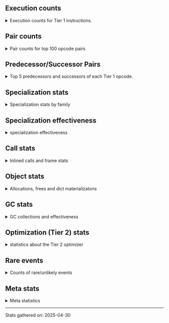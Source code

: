 ## Execution counts

<details>
<summary> Execution counts for Tier 1 instructions. </summary>


The "miss ratio" column shows the percentage of times the instruction
executed that it deoptimized. When this happens, the base unspecialized
instruction is not counted.

<table>
<thead>
<tr>
<th align="left">Name</th>
<th align="right">Base Count</th>
<th align="right">Head Count</th>
<th align="right">Change</th>
</tr>
</thead>
<tbody>
<tr>
<td align="left">CALL_KW</td>
<td align="right">150</td>
<td align="right">450</td>
<td align="right">200.0%</td>
</tr>
<tr>
<td align="left">LOAD_GLOBAL</td>
<td align="right">1,552</td>
<td align="right">3,472</td>
<td align="right">123.7%</td>
</tr>
<tr>
<td align="left">CALL</td>
<td align="right">1,942</td>
<td align="right">4,282</td>
<td align="right">120.5%</td>
</tr>
<tr>
<td align="left">GET_ITER</td>
<td align="right">11,346,118</td>
<td align="right">4,869,888</td>
<td align="right">-57.1%</td>
</tr>
<tr>
<td align="left">STORE_SUBSCR</td>
<td align="right">38</td>
<td align="right">58</td>
<td align="right">52.6%</td>
</tr>
<tr>
<td align="left">BINARY_OP_SUBTRACT_FLOAT</td>
<td align="right">126</td>
<td align="right">63</td>
<td align="right">-50.0%</td>
</tr>
<tr>
<td align="left">BINARY_OP_SUBSCR_GETITEM</td>
<td align="right">253</td>
<td align="right">127</td>
<td align="right">-49.8%</td>
</tr>
<tr>
<td align="left">TO_BOOL_NONE</td>
<td align="right">2,494,203</td>
<td align="right">1,254,438</td>
<td align="right">-49.7%</td>
</tr>
<tr>
<td align="left">TO_BOOL_STR</td>
<td align="right">1,175,430</td>
<td align="right">591,479</td>
<td align="right">-49.7%</td>
</tr>
<tr>
<td align="left">CALL_STR_1</td>
<td align="right">2,410</td>
<td align="right">1,213</td>
<td align="right">-49.7%</td>
</tr>
<tr>
<td align="left">CONTAINS_OP_DICT</td>
<td align="right">250,163</td>
<td align="right">125,993</td>
<td align="right">-49.6%</td>
</tr>
<tr>
<td align="left">INTERPRETER_EXIT</td>
<td align="right">4,538,789</td>
<td align="right">2,286,545</td>
<td align="right">-49.6%</td>
</tr>
<tr>
<td align="left">CALL_KW_NON_PY</td>
<td align="right">74,909</td>
<td align="right">37,739</td>
<td align="right">-49.6%</td>
</tr>
<tr>
<td align="left">LOAD_ATTR_CLASS</td>
<td align="right">4,698</td>
<td align="right">2,367</td>
<td align="right">-49.6%</td>
</tr>
<tr>
<td align="left">STORE_ATTR_INSTANCE_VALUE</td>
<td align="right">132,179</td>
<td align="right">66,596</td>
<td align="right">-49.6%</td>
</tr>
<tr>
<td align="left">CALL_KW_PY</td>
<td align="right">343,227</td>
<td align="right">172,938</td>
<td align="right">-49.6%</td>
</tr>
<tr>
<td align="left">CALL_LEN</td>
<td align="right">136,760</td>
<td align="right">68,909</td>
<td align="right">-49.6%</td>
</tr>
<tr>
<td align="left">CALL_BUILTIN_FAST_WITH_KEYWORDS</td>
<td align="right">24,762</td>
<td align="right">12,477</td>
<td align="right">-49.6%</td>
</tr>
<tr>
<td align="left">EXIT_INIT_CHECK</td>
<td align="right">19,937</td>
<td align="right">10,046</td>
<td align="right">-49.6%</td>
</tr>
<tr>
<td align="left">CALL_ALLOC_AND_ENTER_INIT</td>
<td align="right">19,937</td>
<td align="right">10,046</td>
<td align="right">-49.6%</td>
</tr>
<tr>
<td align="left">BINARY_OP_INPLACE_ADD_UNICODE</td>
<td align="right">20,191</td>
<td align="right">10,174</td>
<td align="right">-49.6%</td>
</tr>
<tr>
<td align="left">LOAD_ATTR_METHOD_WITH_VALUES</td>
<td align="right">2,637,346</td>
<td align="right">1,328,939</td>
<td align="right">-49.6%</td>
</tr>
<tr>
<td align="left">LOAD_ATTR_CLASS_WITH_METACLASS_CHECK</td>
<td align="right">59,812</td>
<td align="right">30,139</td>
<td align="right">-49.6%</td>
</tr>
<tr>
<td align="left">FOR_ITER_TUPLE</td>
<td align="right">100,958</td>
<td align="right">50,873</td>
<td align="right">-49.6%</td>
</tr>
<tr>
<td align="left">LOAD_ATTR_PROPERTY</td>
<td align="right">2,738,440</td>
<td align="right">1,379,910</td>
<td align="right">-49.6%</td>
</tr>
<tr>
<td align="left">LOAD_ATTR_NONDESCRIPTOR_NO_DICT</td>
<td align="right">801,838</td>
<td align="right">404,056</td>
<td align="right">-49.6%</td>
</tr>
<tr>
<td align="left">COMPARE_OP_STR</td>
<td align="right">347,709</td>
<td align="right">175,215</td>
<td align="right">-49.6%</td>
</tr>
<tr>
<td align="left">COMPARE_OP_INT</td>
<td align="right">505,945</td>
<td align="right">254,953</td>
<td align="right">-49.6%</td>
</tr>
<tr>
<td align="left">CALL_TUPLE_1</td>
<td align="right">111,755</td>
<td align="right">56,315</td>
<td align="right">-49.6%</td>
</tr>
<tr>
<td align="left">BINARY_OP_SUBSCR_DICT</td>
<td align="right">474,707</td>
<td align="right">239,213</td>
<td align="right">-49.6%</td>
</tr>
<tr>
<td align="left">BINARY_OP_SUBTRACT_INT</td>
<td align="right">230,624</td>
<td align="right">116,216</td>
<td align="right">-49.6%</td>
</tr>
<tr>
<td align="left">BINARY_OP_ADD_INT</td>
<td align="right">438,265</td>
<td align="right">220,852</td>
<td align="right">-49.6%</td>
</tr>
<tr>
<td align="left">CALL_PY_GENERAL</td>
<td align="right">2,158,774</td>
<td align="right">1,087,857</td>
<td align="right">-49.6%</td>
</tr>
<tr>
<td align="left">CALL_METHOD_DESCRIPTOR_FAST</td>
<td align="right">4,125,067</td>
<td align="right">2,078,723</td>
<td align="right">-49.6%</td>
</tr>
<tr>
<td align="left">TO_BOOL_INT</td>
<td align="right">143,380</td>
<td align="right">72,253</td>
<td align="right">-49.6%</td>
</tr>
<tr>
<td align="left">STORE_ATTR_SLOT</td>
<td align="right">3,330,327</td>
<td align="right">1,678,242</td>
<td align="right">-49.6%</td>
</tr>
<tr>
<td align="left">CALL_PY_EXACT_ARGS</td>
<td align="right">18,558,462</td>
<td align="right">9,352,120</td>
<td align="right">-49.6%</td>
</tr>
<tr>
<td align="left">CALL_METHOD_DESCRIPTOR_FAST_WITH_KEYWORDS</td>
<td align="right">58,419</td>
<td align="right">29,439</td>
<td align="right">-49.6%</td>
</tr>
<tr>
<td align="left">LOAD_ATTR_METHOD_NO_DICT</td>
<td align="right">15,655,547</td>
<td align="right">7,889,283</td>
<td align="right">-49.6%</td>
</tr>
<tr>
<td align="left">LOAD_ATTR_SLOT</td>
<td align="right">15,942,903</td>
<td align="right">8,034,093</td>
<td align="right">-49.6%</td>
</tr>
<tr>
<td align="left">STORE_SUBSCR_DICT</td>
<td align="right">1,237,596</td>
<td align="right">623,661</td>
<td align="right">-49.6%</td>
</tr>
<tr>
<td align="left">CALL_LIST_APPEND</td>
<td align="right">1,279,633</td>
<td align="right">644,845</td>
<td align="right">-49.6%</td>
</tr>
<tr>
<td align="left">LOAD_GLOBAL_MODULE</td>
<td align="right">27,620,535</td>
<td align="right">13,918,851</td>
<td align="right">-49.6%</td>
</tr>
<tr>
<td align="left">CALL_BUILTIN_FAST</td>
<td align="right">965,277</td>
<td align="right">486,434</td>
<td align="right">-49.6%</td>
</tr>
<tr>
<td align="left">BINARY_OP_SUBSCR_LIST_INT</td>
<td align="right">1,044,525</td>
<td align="right">526,370</td>
<td align="right">-49.6%</td>
</tr>
<tr>
<td align="left">BINARY_OP_SUBSCR_STR_INT</td>
<td align="right">358,899</td>
<td align="right">180,861</td>
<td align="right">-49.6%</td>
</tr>
<tr>
<td align="left">FOR_ITER_LIST</td>
<td align="right">9,131,366</td>
<td align="right">4,601,603</td>
<td align="right">-49.6%</td>
</tr>
<tr>
<td align="left">LOAD_ATTR_MODULE</td>
<td align="right">7,714,192</td>
<td align="right">3,887,444</td>
<td align="right">-49.6%</td>
</tr>
<tr>
<td align="left">LOAD_ATTR_NONDESCRIPTOR_WITH_VALUES</td>
<td align="right">2,903,415</td>
<td align="right">1,463,130</td>
<td align="right">-49.6%</td>
</tr>
<tr>
<td align="left">CALL_BUILTIN_O</td>
<td align="right">3,120,377</td>
<td align="right">1,572,467</td>
<td align="right">-49.6%</td>
</tr>
<tr>
<td align="left">CALL_ISINSTANCE</td>
<td align="right">29,382,979</td>
<td align="right">14,807,110</td>
<td align="right">-49.6%</td>
</tr>
<tr>
<td align="left">FOR_ITER_GEN</td>
<td align="right">5,718,284</td>
<td align="right">2,881,646</td>
<td align="right">-49.6%</td>
</tr>
<tr>
<td align="left">CALL_TYPE_1</td>
<td align="right">1,377,184</td>
<td align="right">694,012</td>
<td align="right">-49.6%</td>
</tr>
<tr>
<td align="left">LOAD_GLOBAL_BUILTIN</td>
<td align="right">57,011,668</td>
<td align="right">28,730,211</td>
<td align="right">-49.6%</td>
</tr>
<tr>
<td align="left">SEND_GEN</td>
<td align="right">3,819,264</td>
<td align="right">1,924,665</td>
<td align="right">-49.6%</td>
</tr>
<tr>
<td align="left">UNPACK_SEQUENCE_TUPLE</td>
<td align="right">2,309,745</td>
<td align="right">1,163,964</td>
<td align="right">-49.6%</td>
</tr>
<tr>
<td align="left">END_FOR</td>
<td align="right">1,444,243</td>
<td align="right">727,807</td>
<td align="right">-49.6%</td>
</tr>
<tr>
<td align="left">YIELD_VALUE</td>
<td align="right">7,960,741</td>
<td align="right">4,011,712</td>
<td align="right">-49.6%</td>
</tr>
<tr>
<td align="left">SWAP</td>
<td align="right">5,402,961</td>
<td align="right">2,722,752</td>
<td align="right">-49.6%</td>
</tr>
<tr>
<td align="left">COPY</td>
<td align="right">5,255,895</td>
<td align="right">2,648,640</td>
<td align="right">-49.6%</td>
</tr>
<tr>
<td align="left">LOAD_FAST_AND_CLEAR</td>
<td align="right">4,773,549</td>
<td align="right">2,405,568</td>
<td align="right">-49.6%</td>
</tr>
<tr>
<td align="left">MAP_ADD</td>
<td align="right">3,195,447</td>
<td align="right">1,610,304</td>
<td align="right">-49.6%</td>
</tr>
<tr>
<td align="left">JUMP_BACKWARD_NO_INTERRUPT</td>
<td align="right">3,001,645</td>
<td align="right">1,512,640</td>
<td align="right">-49.6%</td>
</tr>
<tr>
<td align="left">LIST_APPEND</td>
<td align="right">2,679,827</td>
<td align="right">1,350,464</td>
<td align="right">-49.6%</td>
</tr>
<tr>
<td align="left">EXTENDED_ARG</td>
<td align="right">2,665,476</td>
<td align="right">1,343,232</td>
<td align="right">-49.6%</td>
</tr>
<tr>
<td align="left">RETURN_GENERATOR</td>
<td align="right">2,552,319</td>
<td align="right">1,286,208</td>
<td align="right">-49.6%</td>
</tr>
<tr>
<td align="left">BUILD_MAP</td>
<td align="right">1,850,263</td>
<td align="right">932,416</td>
<td align="right">-49.6%</td>
</tr>
<tr>
<td align="left">FORMAT_SIMPLE</td>
<td align="right">1,516,253</td>
<td align="right">764,096</td>
<td align="right">-49.6%</td>
</tr>
<tr>
<td align="left">LOAD_COMMON_CONSTANT</td>
<td align="right">1,221,994</td>
<td align="right">615,808</td>
<td align="right">-49.6%</td>
</tr>
<tr>
<td align="left">END_SEND</td>
<td align="right">817,626</td>
<td align="right">412,032</td>
<td align="right">-49.6%</td>
</tr>
<tr>
<td align="left">GET_YIELD_FROM_ITER</td>
<td align="right">817,626</td>
<td align="right">412,032</td>
<td align="right">-49.6%</td>
</tr>
<tr>
<td align="left">BUILD_STRING</td>
<td align="right">816,991</td>
<td align="right">411,712</td>
<td align="right">-49.6%</td>
</tr>
<tr>
<td align="left">UNARY_NOT</td>
<td align="right">763,905</td>
<td align="right">384,960</td>
<td align="right">-49.6%</td>
</tr>
<tr>
<td align="left">STORE_FAST_LOAD_FAST</td>
<td align="right">252,349</td>
<td align="right">127,168</td>
<td align="right">-49.6%</td>
</tr>
<tr>
<td align="left">UNPACK_EX</td>
<td align="right">231,267</td>
<td align="right">116,544</td>
<td align="right">-49.6%</td>
</tr>
<tr>
<td align="left">DICT_MERGE</td>
<td align="right">146,558</td>
<td align="right">73,856</td>
<td align="right">-49.6%</td>
</tr>
<tr>
<td align="left">POP_JUMP_IF_NONE</td>
<td align="right">105,283</td>
<td align="right">53,056</td>
<td align="right">-49.6%</td>
</tr>
<tr>
<td align="left">CHECK_EXC_MATCH</td>
<td align="right">60,706</td>
<td align="right">30,592</td>
<td align="right">-49.6%</td>
</tr>
<tr>
<td align="left">POP_EXCEPT</td>
<td align="right">60,706</td>
<td align="right">30,592</td>
<td align="right">-49.6%</td>
</tr>
<tr>
<td align="left">PUSH_EXC_INFO</td>
<td align="right">60,706</td>
<td align="right">30,592</td>
<td align="right">-49.6%</td>
</tr>
<tr>
<td align="left">BINARY_SLICE</td>
<td align="right">48,133</td>
<td align="right">24,256</td>
<td align="right">-49.6%</td>
</tr>
<tr>
<td align="left">BUILD_SET</td>
<td align="right">44,831</td>
<td align="right">22,592</td>
<td align="right">-49.6%</td>
</tr>
<tr>
<td align="left">SET_ADD</td>
<td align="right">14,224</td>
<td align="right">7,168</td>
<td align="right">-49.6%</td>
</tr>
<tr>
<td align="left">DICT_UPDATE</td>
<td align="right">1,651</td>
<td align="right">832</td>
<td align="right">-49.6%</td>
</tr>
<tr>
<td align="left">IMPORT_NAME</td>
<td align="right">1,524</td>
<td align="right">768</td>
<td align="right">-49.6%</td>
</tr>
<tr>
<td align="left">LOAD_FAST_CHECK</td>
<td align="right">762</td>
<td align="right">384</td>
<td align="right">-49.6%</td>
</tr>
<tr>
<td align="left">SET_UPDATE</td>
<td align="right">127</td>
<td align="right">64</td>
<td align="right">-49.6%</td>
</tr>
<tr>
<td align="left">POP_JUMP_IF_FALSE</td>
<td align="right">37,384,801</td>
<td align="right">18,839,616</td>
<td align="right">-49.6%</td>
</tr>
<tr>
<td align="left">UNPACK_SEQUENCE_TWO_TUPLE</td>
<td align="right">10,109,864</td>
<td align="right">5,094,748</td>
<td align="right">-49.6%</td>
</tr>
<tr>
<td align="left">CALL_METHOD_DESCRIPTOR_NOARGS</td>
<td align="right">7,337,576</td>
<td align="right">3,697,687</td>
<td align="right">-49.6%</td>
</tr>
<tr>
<td align="left">JUMP_BACKWARD_NO_JIT</td>
<td align="right">20,480,212</td>
<td align="right">10,320,768</td>
<td align="right">-49.6%</td>
</tr>
<tr>
<td align="left">RESUME_CHECK</td>
<td align="right">35,670,881</td>
<td align="right">17,975,938</td>
<td align="right">-49.6%</td>
</tr>
<tr>
<td align="left">LOAD_CONST_MORTAL</td>
<td align="right">2,487,567</td>
<td align="right">1,253,584</td>
<td align="right">-49.6%</td>
</tr>
<tr>
<td align="left">STORE_FAST_STORE_FAST</td>
<td align="right">11,119,169</td>
<td align="right">5,603,392</td>
<td align="right">-49.6%</td>
</tr>
<tr>
<td align="left">POP_JUMP_IF_TRUE</td>
<td align="right">9,544,623</td>
<td align="right">4,809,920</td>
<td align="right">-49.6%</td>
</tr>
<tr>
<td align="left">LOAD_FAST</td>
<td align="right">14,329,921</td>
<td align="right">7,221,440</td>
<td align="right">-49.6%</td>
</tr>
<tr>
<td align="left">BUILD_LIST</td>
<td align="right">6,794,184</td>
<td align="right">3,423,872</td>
<td align="right">-49.6%</td>
</tr>
<tr>
<td align="left">LOAD_FAST_BORROW</td>
<td align="right">112,746,625</td>
<td align="right">56,817,728</td>
<td align="right">-49.6%</td>
</tr>
<tr>
<td align="left">BUILD_TUPLE</td>
<td align="right">11,821,036</td>
<td align="right">5,957,120</td>
<td align="right">-49.6%</td>
</tr>
<tr>
<td align="left">POP_ITER</td>
<td align="right">10,863,583</td>
<td align="right">5,474,624</td>
<td align="right">-49.6%</td>
</tr>
<tr>
<td align="left">RETURN_VALUE</td>
<td align="right">27,730,397</td>
<td align="right">13,974,592</td>
<td align="right">-49.6%</td>
</tr>
<tr>
<td align="left">POP_JUMP_IF_NOT_NONE</td>
<td align="right">3,351,595</td>
<td align="right">1,689,024</td>
<td align="right">-49.6%</td>
</tr>
<tr>
<td align="left">STORE_FAST</td>
<td align="right">28,798,029</td>
<td align="right">14,512,706</td>
<td align="right">-49.6%</td>
</tr>
<tr>
<td align="left">LOAD_FAST_BORROW_LOAD_FAST_BORROW</td>
<td align="right">10,391,148</td>
<td align="right">5,236,610</td>
<td align="right">-49.6%</td>
</tr>
<tr>
<td align="left">LOAD_CONST_IMMORTAL</td>
<td align="right">10,812,944</td>
<td align="right">5,449,177</td>
<td align="right">-49.6%</td>
</tr>
<tr>
<td align="left">IS_OP</td>
<td align="right">2,201,737</td>
<td align="right">1,109,568</td>
<td align="right">-49.6%</td>
</tr>
<tr>
<td align="left">MAKE_FUNCTION</td>
<td align="right">2,008,697</td>
<td align="right">1,012,288</td>
<td align="right">-49.6%</td>
</tr>
<tr>
<td align="left">COPY_FREE_VARS</td>
<td align="right">1,845,756</td>
<td align="right">930,176</td>
<td align="right">-49.6%</td>
</tr>
<tr>
<td align="left">LOAD_DEREF</td>
<td align="right">3,660,016</td>
<td align="right">1,844,480</td>
<td align="right">-49.6%</td>
</tr>
<tr>
<td align="left">CALL_INTRINSIC_1</td>
<td align="right">1,300,164</td>
<td align="right">655,232</td>
<td align="right">-49.6%</td>
</tr>
<tr>
<td align="left">MAKE_CELL</td>
<td align="right">1,287,972</td>
<td align="right">649,088</td>
<td align="right">-49.6%</td>
</tr>
<tr>
<td align="left">JUMP_FORWARD</td>
<td align="right">1,015,176</td>
<td align="right">511,616</td>
<td align="right">-49.6%</td>
</tr>
<tr>
<td align="left">CALL_METHOD_DESCRIPTOR_O</td>
<td align="right">878,135</td>
<td align="right">442,552</td>
<td align="right">-49.6%</td>
</tr>
<tr>
<td align="left">LOAD_SMALL_INT</td>
<td align="right">1,525,146</td>
<td align="right">768,640</td>
<td align="right">-49.6%</td>
</tr>
<tr>
<td align="left">SET_FUNCTION_ATTRIBUTE</td>
<td align="right">692,215</td>
<td align="right">348,864</td>
<td align="right">-49.6%</td>
</tr>
<tr>
<td align="left">TO_BOOL_BOOL</td>
<td align="right">35,521,477</td>
<td align="right">17,902,202</td>
<td align="right">-49.6%</td>
</tr>
<tr>
<td align="left">FOR_ITER</td>
<td align="right">15,215,826</td>
<td align="right">7,668,573</td>
<td align="right">-49.6%</td>
</tr>
<tr>
<td align="left">NOP</td>
<td align="right">252,033</td>
<td align="right">127,040</td>
<td align="right">-49.6%</td>
</tr>
<tr>
<td align="left">CALL_BUILTIN_CLASS</td>
<td align="right">142,661</td>
<td align="right">71,911</td>
<td align="right">-49.6%</td>
</tr>
<tr>
<td align="left">LOAD_ATTR_INSTANCE_VALUE</td>
<td align="right">645,614</td>
<td align="right">325,444</td>
<td align="right">-49.6%</td>
</tr>
<tr>
<td align="left">TO_BOOL_ALWAYS_TRUE</td>
<td align="right">3,171,762</td>
<td align="right">1,598,840</td>
<td align="right">-49.6%</td>
</tr>
<tr>
<td align="left">CALL_BOUND_METHOD_EXACT_ARGS</td>
<td align="right">309,735</td>
<td align="right">156,145</td>
<td align="right">-49.6%</td>
</tr>
<tr>
<td align="left">CONTAINS_OP_SET</td>
<td align="right">205,225</td>
<td align="right">103,477</td>
<td align="right">-49.6%</td>
</tr>
<tr>
<td align="left">LIST_EXTEND</td>
<td align="right">79,313</td>
<td align="right">40,000</td>
<td align="right">-49.6%</td>
</tr>
<tr>
<td align="left">CALL_FUNCTION_EX</td>
<td align="right">153,800</td>
<td align="right">77,568</td>
<td align="right">-49.6%</td>
</tr>
<tr>
<td align="left">BINARY_OP_SUBSCR_TUPLE_INT</td>
<td align="right">73,214</td>
<td align="right">36,925</td>
<td align="right">-49.6%</td>
</tr>
<tr>
<td align="left">CALL_NON_PY_GENERAL</td>
<td align="right">137,588</td>
<td align="right">69,419</td>
<td align="right">-49.5%</td>
</tr>
<tr>
<td align="left">LOAD_FAST_LOAD_FAST</td>
<td align="right">45,023</td>
<td align="right">22,720</td>
<td align="right">-49.5%</td>
</tr>
<tr>
<td align="left">POP_TOP</td>
<td align="right">14,500,061</td>
<td align="right">7,318,419</td>
<td align="right">-49.5%</td>
</tr>
<tr>
<td align="left">TO_BOOL</td>
<td align="right">1,913,071</td>
<td align="right">965,803</td>
<td align="right">-49.5%</td>
</tr>
<tr>
<td align="left">COMPARE_OP</td>
<td align="right">800,840</td>
<td align="right">404,374</td>
<td align="right">-49.5%</td>
</tr>
<tr>
<td align="left">CONTAINS_OP</td>
<td align="right">209,553</td>
<td align="right">105,827</td>
<td align="right">-49.5%</td>
</tr>
<tr>
<td align="left">STORE_DEREF</td>
<td align="right">25,338</td>
<td align="right">12,800</td>
<td align="right">-49.5%</td>
</tr>
<tr>
<td align="left">TO_BOOL_LIST</td>
<td align="right">30,136</td>
<td align="right">15,413</td>
<td align="right">-48.9%</td>
</tr>
<tr>
<td align="left">BINARY_OP</td>
<td align="right">72,030</td>
<td align="right">36,876</td>
<td align="right">-48.8%</td>
</tr>
<tr>
<td align="left">UNPACK_SEQUENCE</td>
<td align="right">11,959</td>
<td align="right">6,139</td>
<td align="right">-48.7%</td>
</tr>
<tr>
<td align="left">LOAD_ATTR</td>
<td align="right">499,739</td>
<td align="right">257,080</td>
<td align="right">-48.6%</td>
</tr>
<tr>
<td align="left">STORE_ATTR</td>
<td align="right">156</td>
<td align="right">216</td>
<td align="right">38.5%</td>
</tr>
<tr>
<td align="left">FOR_ITER_RANGE</td>
<td align="right">191</td>
<td align="right">127</td>
<td align="right">-33.5%</td>
</tr>
<tr>
<td align="left">PUSH_NULL</td>
<td align="right">3,169,994</td>
<td align="right">2,213,504</td>
<td align="right">-30.2%</td>
</tr>
<tr>
<td align="left">LOAD_CONST</td>
<td align="right">471</td>
<td align="right">471</td>
<td align="right">0.0%</td>
</tr>
<tr>
<td align="left">RESUME</td>
<td align="right">320</td>
<td align="right">320</td>
<td align="right">0.0%</td>
</tr>
<tr>
<td align="left">JUMP_BACKWARD</td>
<td align="right">169</td>
<td align="right">169</td>
<td align="right">0.0%</td>
</tr>
<tr>
<td align="left">BINARY_OP_ADD_FLOAT</td>
<td align="right">123</td>
<td align="right"></td>
<td align="right"></td>
</tr>
<tr>
<td align="left">SEND</td>
<td align="right">14</td>
<td align="right">14</td>
<td align="right">0.0%</td>
</tr>
</tbody>
</table>


</details>

## Pair counts

<details>
<summary> Pair counts for top 100 opcode pairs </summary>


Pairs of specialized operations that deoptimize and are then followed by
the corresponding unspecialized instruction are not counted as pairs.

Not included in comparative output.


</details>

## Predecessor/Successor Pairs

<details>
<summary> Top 5 predecessors and successors of each Tier 1 opcode. </summary>


This does not include the unspecialized instructions that occur after a
specialized instruction deoptimizes.

Not included in comparative output.


</details>

## Specialization stats

<details>
<summary> Specialization stats by family </summary>

### BINARY_OP

<details>
<summary> specialization stats for BINARY_OP family </summary>

<table>
<thead>
<tr>
<th align="left">Kind</th>
<th align="right">Base Count</th>
<th align="right">Base Ratio</th>
<th align="right">Head Count</th>
<th align="right">Head Ratio</th>
<th align="right">Change</th>
</tr>
</thead>
<tbody>
<tr>
<td align="left">
miss
<details>
<summary>ⓘ</summary>

Specialized instructions that deopt.
</details>
</td>
<td align="right">5,099</td>
<td align="right">0.1%</td>
<td align="right">2,538</td>
<td align="right">0.1%</td>
<td align="right">-50.2%</td>
</tr>
<tr>
<td align="left">
hit
<details>
<summary>ⓘ</summary>

Specialized instructions that complete.
</details>
</td>
<td align="right">3,675,315</td>
<td align="right">97.9%</td>
<td align="right">1,852,095</td>
<td align="right">97.9%</td>
<td align="right">-49.6%</td>
</tr>
<tr>
<td align="left">
deferred
<details>
<summary>ⓘ</summary>

Lists the number of "deferred" (i.e. not specialized) instructions executed.
</details>
</td>
<td align="right">71,308</td>
<td align="right">1.9%</td>
<td align="right">36,025</td>
<td align="right">1.9%</td>
<td align="right">-49.5%</td>
</tr>
</tbody>
</table>

<table>
<thead>
<tr>
<th align="left">Success</th>
<th align="right">Base Count</th>
<th align="right">Base Ratio</th>
<th align="right">Head Count</th>
<th align="right">Head Ratio</th>
<th align="right">Change</th>
</tr>
</thead>
<tbody>
<tr>
<td align="left">Success</td>
<td align="right">163</td>
<td align="right">20.2%</td>
<td align="right">239</td>
<td align="right">26.8%</td>
<td align="right">46.6%</td>
</tr>
<tr>
<td align="left">Failure</td>
<td align="right">644</td>
<td align="right">79.8%</td>
<td align="right">654</td>
<td align="right">73.2%</td>
<td align="right">1.6%</td>
</tr>
</tbody>
</table>

<table>
<thead>
<tr>
<th align="left">Failure kind</th>
<th align="right">Base Count</th>
<th align="right">Base Ratio</th>
<th align="right">Head Count</th>
<th align="right">Head Ratio</th>
<th align="right">Change</th>
</tr>
</thead>
<tbody>
<tr>
<td align="left">add different types</td>
<td align="right">1</td>
<td align="right">0.2%</td>
<td align="right">21</td>
<td align="right">3.2%</td>
<td align="right">2,000.0%</td>
</tr>
<tr>
<td align="left">subscr defaultdict</td>
<td align="right">72</td>
<td align="right">11.2%</td>
<td align="right">91</td>
<td align="right">13.9%</td>
<td align="right">26.4%</td>
</tr>
<tr>
<td align="left">add other</td>
<td align="right">292</td>
<td align="right">45.3%</td>
<td align="right">268</td>
<td align="right">41.0%</td>
<td align="right">-8.2%</td>
</tr>
<tr>
<td align="left">subtract other</td>
<td align="right">22</td>
<td align="right">3.4%</td>
<td align="right">21</td>
<td align="right">3.2%</td>
<td align="right">-4.5%</td>
</tr>
<tr>
<td align="left">out of range</td>
<td align="right">49</td>
<td align="right">7.6%</td>
<td align="right">48</td>
<td align="right">7.3%</td>
<td align="right">-2.0%</td>
</tr>
<tr>
<td align="left">subscr list slice</td>
<td align="right">160</td>
<td align="right">24.8%</td>
<td align="right">157</td>
<td align="right">24.0%</td>
<td align="right">-1.9%</td>
</tr>
<tr>
<td align="left">subscr tuple slice</td>
<td align="right">48</td>
<td align="right">7.5%</td>
<td align="right">48</td>
<td align="right">7.3%</td>
<td align="right">0.0%</td>
</tr>
</tbody>
</table>


</details>

### BINARY_SLICE

<details>
<summary> specialization stats for BINARY_SLICE family </summary>

<table>
<thead>
<tr>
<th align="left">Kind</th>
<th align="right">Base Count</th>
<th align="right">Base Ratio</th>
<th align="right">Head Count</th>
<th align="right">Head Ratio</th>
<th align="right">Change</th>
</tr>
</thead>
<tbody>
<tr>
<td align="left">
deferred
<details>
<summary>ⓘ</summary>

Lists the number of "deferred" (i.e. not specialized) instructions executed.
</details>
</td>
<td align="right">48,133</td>
<td align="right">100.0%</td>
<td align="right">24,256</td>
<td align="right">100.0%</td>
<td align="right">-49.6%</td>
</tr>
</tbody>
</table>


</details>

### CALL

<details>
<summary> specialization stats for CALL family </summary>

<table>
<thead>
<tr>
<th align="left">Kind</th>
<th align="right">Base Count</th>
<th align="right">Base Ratio</th>
<th align="right">Head Count</th>
<th align="right">Head Ratio</th>
<th align="right">Change</th>
</tr>
</thead>
<tbody>
<tr>
<td align="left">
miss
<details>
<summary>ⓘ</summary>

Specialized instructions that deopt.
</details>
</td>
<td align="right">540,530</td>
<td align="right">0.8%</td>
<td align="right">271,885</td>
<td align="right">0.8%</td>
<td align="right">-49.7%</td>
</tr>
<tr>
<td align="left">
deferred
<details>
<summary>ⓘ</summary>

Lists the number of "deferred" (i.e. not specialized) instructions executed.
</details>
</td>
<td align="right">531,218</td>
<td align="right">0.8%</td>
<td align="right">267,694</td>
<td align="right">0.8%</td>
<td align="right">-49.6%</td>
</tr>
<tr>
<td align="left">
hit
<details>
<summary>ⓘ</summary>

Specialized instructions that complete.
</details>
</td>
<td align="right">67,629,464</td>
<td align="right">99.2%</td>
<td align="right">34,080,923</td>
<td align="right">99.2%</td>
<td align="right">-49.6%</td>
</tr>
</tbody>
</table>

<table>
<thead>
<tr>
<th align="left">Success</th>
<th align="right">Base Count</th>
<th align="right">Base Ratio</th>
<th align="right">Head Count</th>
<th align="right">Head Ratio</th>
<th align="right">Change</th>
</tr>
</thead>
<tbody>
<tr>
<td align="left">Success</td>
<td align="right">11,254</td>
<td align="right">100.0%</td>
<td align="right">8,473</td>
<td align="right">100.0%</td>
<td align="right">-24.7%</td>
</tr>
<tr>
<td align="left">Failure</td>
<td align="right">0</td>
<td align="right">0.0%</td>
<td align="right">0</td>
<td align="right">0.0%</td>
<td align="right"></td>
</tr>
</tbody>
</table>


</details>

### CALL_KW

<details>
<summary> specialization stats for CALL_KW family </summary>

<table>
<thead>
<tr>
<th align="left">Kind</th>
<th align="right">Base Count</th>
<th align="right">Base Ratio</th>
<th align="right">Head Count</th>
<th align="right">Head Ratio</th>
<th align="right">Change</th>
</tr>
</thead>
<tbody>
<tr>
<td align="left">
deferred
<details>
<summary>ⓘ</summary>

Lists the number of "deferred" (i.e. not specialized) instructions executed.
</details>
</td>
<td align="right">75</td>
<td align="right">50.0%</td>
<td align="right">75</td>
<td align="right">16.7%</td>
<td align="right">0.0%</td>
</tr>
</tbody>
</table>

<table>
<thead>
<tr>
<th align="left">Success</th>
<th align="right">Base Count</th>
<th align="right">Base Ratio</th>
<th align="right">Head Count</th>
<th align="right">Head Ratio</th>
<th align="right">Change</th>
</tr>
</thead>
<tbody>
<tr>
<td align="left">Success</td>
<td align="right">75</td>
<td align="right">100.0%</td>
<td align="right">375</td>
<td align="right">100.0%</td>
<td align="right">400.0%</td>
</tr>
<tr>
<td align="left">Failure</td>
<td align="right">0</td>
<td align="right">0.0%</td>
<td align="right">0</td>
<td align="right">0.0%</td>
<td align="right"></td>
</tr>
</tbody>
</table>


</details>

### COMPARE_OP

<details>
<summary> specialization stats for COMPARE_OP family </summary>

<table>
<thead>
<tr>
<th align="left">Kind</th>
<th align="right">Base Count</th>
<th align="right">Base Ratio</th>
<th align="right">Head Count</th>
<th align="right">Head Ratio</th>
<th align="right">Change</th>
</tr>
</thead>
<tbody>
<tr>
<td align="left">
hit
<details>
<summary>ⓘ</summary>

Specialized instructions that complete.
</details>
</td>
<td align="right">853,654</td>
<td align="right">51.6%</td>
<td align="right">430,168</td>
<td align="right">51.5%</td>
<td align="right">-49.6%</td>
</tr>
<tr>
<td align="left">
deferred
<details>
<summary>ⓘ</summary>

Lists the number of "deferred" (i.e. not specialized) instructions executed.
</details>
</td>
<td align="right">799,378</td>
<td align="right">48.3%</td>
<td align="right">402,856</td>
<td align="right">48.3%</td>
<td align="right">-49.6%</td>
</tr>
</tbody>
</table>

<table>
<thead>
<tr>
<th align="left">Success</th>
<th align="right">Base Count</th>
<th align="right">Base Ratio</th>
<th align="right">Head Count</th>
<th align="right">Head Ratio</th>
<th align="right">Change</th>
</tr>
</thead>
<tbody>
<tr>
<td align="left">Success</td>
<td align="right">40</td>
<td align="right">2.7%</td>
<td align="right">200</td>
<td align="right">13.2%</td>
<td align="right">400.0%</td>
</tr>
<tr>
<td align="left">Failure</td>
<td align="right">1,422</td>
<td align="right">97.3%</td>
<td align="right">1,318</td>
<td align="right">86.8%</td>
<td align="right">-7.3%</td>
</tr>
</tbody>
</table>

<table>
<thead>
<tr>
<th align="left">Failure kind</th>
<th align="right">Base Count</th>
<th align="right">Base Ratio</th>
<th align="right">Head Count</th>
<th align="right">Head Ratio</th>
<th align="right">Change</th>
</tr>
</thead>
<tbody>
<tr>
<td align="left">other</td>
<td align="right">80</td>
<td align="right">5.6%</td>
<td align="right">59</td>
<td align="right">4.5%</td>
<td align="right">-26.2%</td>
</tr>
<tr>
<td align="left">baseobject</td>
<td align="right">659</td>
<td align="right">46.3%</td>
<td align="right">588</td>
<td align="right">44.6%</td>
<td align="right">-10.8%</td>
</tr>
<tr>
<td align="left">bool</td>
<td align="right">44</td>
<td align="right">3.1%</td>
<td align="right">43</td>
<td align="right">3.3%</td>
<td align="right">-2.3%</td>
</tr>
<tr>
<td align="left">big int</td>
<td align="right">46</td>
<td align="right">3.2%</td>
<td align="right">45</td>
<td align="right">3.4%</td>
<td align="right">-2.2%</td>
</tr>
<tr>
<td align="left">different types</td>
<td align="right">494</td>
<td align="right">34.7%</td>
<td align="right">484</td>
<td align="right">36.7%</td>
<td align="right">-2.0%</td>
</tr>
<tr>
<td align="left">set</td>
<td align="right">50</td>
<td align="right">3.5%</td>
<td align="right">50</td>
<td align="right">3.8%</td>
<td align="right">0.0%</td>
</tr>
<tr>
<td align="left">string</td>
<td align="right">49</td>
<td align="right">3.4%</td>
<td align="right">49</td>
<td align="right">3.7%</td>
<td align="right">0.0%</td>
</tr>
</tbody>
</table>


</details>

### CONTAINS_OP

<details>
<summary> specialization stats for CONTAINS_OP family </summary>

<table>
<thead>
<tr>
<th align="left">Kind</th>
<th align="right">Base Count</th>
<th align="right">Base Ratio</th>
<th align="right">Head Count</th>
<th align="right">Head Ratio</th>
<th align="right">Change</th>
</tr>
</thead>
<tbody>
<tr>
<td align="left">
miss
<details>
<summary>ⓘ</summary>

Specialized instructions that deopt.
</details>
</td>
<td align="right">26,914</td>
<td align="right">4.0%</td>
<td align="right">13,498</td>
<td align="right">4.0%</td>
<td align="right">-49.8%</td>
</tr>
<tr>
<td align="left">
deferred
<details>
<summary>ⓘ</summary>

Lists the number of "deferred" (i.e. not specialized) instructions executed.
</details>
</td>
<td align="right">209,075</td>
<td align="right">31.4%</td>
<td align="right">105,377</td>
<td align="right">31.4%</td>
<td align="right">-49.6%</td>
</tr>
<tr>
<td align="left">
hit
<details>
<summary>ⓘ</summary>

Specialized instructions that complete.
</details>
</td>
<td align="right">428,474</td>
<td align="right">64.4%</td>
<td align="right">215,972</td>
<td align="right">64.4%</td>
<td align="right">-49.6%</td>
</tr>
</tbody>
</table>

<table>
<thead>
<tr>
<th align="left">Success</th>
<th align="right">Base Count</th>
<th align="right">Base Ratio</th>
<th align="right">Head Count</th>
<th align="right">Head Ratio</th>
<th align="right">Change</th>
</tr>
</thead>
<tbody>
<tr>
<td align="left">Success</td>
<td align="right">540</td>
<td align="right">54.8%</td>
<td align="right">288</td>
<td align="right">40.9%</td>
<td align="right">-46.7%</td>
</tr>
<tr>
<td align="left">Failure</td>
<td align="right">445</td>
<td align="right">45.2%</td>
<td align="right">417</td>
<td align="right">59.1%</td>
<td align="right">-6.3%</td>
</tr>
</tbody>
</table>

<table>
<thead>
<tr>
<th align="left">Failure kind</th>
<th align="right">Base Count</th>
<th align="right">Base Ratio</th>
<th align="right">Head Count</th>
<th align="right">Head Ratio</th>
<th align="right">Change</th>
</tr>
</thead>
<tbody>
<tr>
<td align="left">list</td>
<td align="right">178</td>
<td align="right">40.0%</td>
<td align="right">156</td>
<td align="right">37.4%</td>
<td align="right">-12.4%</td>
</tr>
<tr>
<td align="left">tuple</td>
<td align="right">267</td>
<td align="right">60.0%</td>
<td align="right">261</td>
<td align="right">62.6%</td>
<td align="right">-2.2%</td>
</tr>
</tbody>
</table>


</details>

### FOR_ITER

<details>
<summary> specialization stats for FOR_ITER family </summary>

<table>
<thead>
<tr>
<th align="left">Kind</th>
<th align="right">Base Count</th>
<th align="right">Base Ratio</th>
<th align="right">Head Count</th>
<th align="right">Head Ratio</th>
<th align="right">Change</th>
</tr>
</thead>
<tbody>
<tr>
<td align="left">
hit
<details>
<summary>ⓘ</summary>

Specialized instructions that complete.
</details>
</td>
<td align="right">14,950,799</td>
<td align="right">49.6%</td>
<td align="right">7,534,249</td>
<td align="right">49.6%</td>
<td align="right">-49.6%</td>
</tr>
<tr>
<td align="left">
deferred
<details>
<summary>ⓘ</summary>

Lists the number of "deferred" (i.e. not specialized) instructions executed.
</details>
</td>
<td align="right">15,210,815</td>
<td align="right">50.4%</td>
<td align="right">7,665,367</td>
<td align="right">50.4%</td>
<td align="right">-49.6%</td>
</tr>
</tbody>
</table>

<table>
<thead>
<tr>
<th align="left">Success</th>
<th align="right">Base Count</th>
<th align="right">Base Ratio</th>
<th align="right">Head Count</th>
<th align="right">Head Ratio</th>
<th align="right">Change</th>
</tr>
</thead>
<tbody>
<tr>
<td align="left">Failure</td>
<td align="right">4,924</td>
<td align="right">98.3%</td>
<td align="right">3,119</td>
<td align="right">97.3%</td>
<td align="right">-36.7%</td>
</tr>
<tr>
<td align="left">Success</td>
<td align="right">87</td>
<td align="right">1.7%</td>
<td align="right">87</td>
<td align="right">2.7%</td>
<td align="right">0.0%</td>
</tr>
</tbody>
</table>

<table>
<thead>
<tr>
<th align="left">Failure kind</th>
<th align="right">Base Count</th>
<th align="right">Base Ratio</th>
<th align="right">Head Count</th>
<th align="right">Head Ratio</th>
<th align="right">Change</th>
</tr>
</thead>
<tbody>
<tr>
<td align="left">dict items</td>
<td align="right">3,768</td>
<td align="right">76.5%</td>
<td align="right">2,064</td>
<td align="right">66.2%</td>
<td align="right">-45.2%</td>
</tr>
<tr>
<td align="left">itertools</td>
<td align="right">144</td>
<td align="right">2.9%</td>
<td align="right">102</td>
<td align="right">3.3%</td>
<td align="right">-29.2%</td>
</tr>
<tr>
<td align="left">other</td>
<td align="right">72</td>
<td align="right">1.5%</td>
<td align="right">51</td>
<td align="right">1.6%</td>
<td align="right">-29.2%</td>
</tr>
<tr>
<td align="left">set</td>
<td align="right">183</td>
<td align="right">3.7%</td>
<td align="right">159</td>
<td align="right">5.1%</td>
<td align="right">-13.1%</td>
</tr>
<tr>
<td align="left">reversed list</td>
<td align="right">90</td>
<td align="right">1.8%</td>
<td align="right">88</td>
<td align="right">2.8%</td>
<td align="right">-2.2%</td>
</tr>
<tr>
<td align="left">dict values</td>
<td align="right">285</td>
<td align="right">5.8%</td>
<td align="right">279</td>
<td align="right">8.9%</td>
<td align="right">-2.1%</td>
</tr>
<tr>
<td align="left">ascii string</td>
<td align="right">50</td>
<td align="right">1.0%</td>
<td align="right">49</td>
<td align="right">1.6%</td>
<td align="right">-2.0%</td>
</tr>
<tr>
<td align="left">dict keys</td>
<td align="right">186</td>
<td align="right">3.8%</td>
<td align="right">183</td>
<td align="right">5.9%</td>
<td align="right">-1.6%</td>
</tr>
<tr>
<td align="left">enumerate</td>
<td align="right">146</td>
<td align="right">3.0%</td>
<td align="right">144</td>
<td align="right">4.6%</td>
<td align="right">-1.4%</td>
</tr>
</tbody>
</table>


</details>

### GET_ITER

<details>
<summary> specialization stats for GET_ITER family </summary>

<table>
<thead>
<tr>
<th align="left">Failure kind</th>
<th align="right">Base Count</th>
<th align="right">Base Ratio</th>
<th align="right">Head Count</th>
<th align="right">Head Ratio</th>
<th align="right">Change</th>
</tr>
</thead>
<tbody>
<tr>
<td align="left">self</td>
<td align="right">1,713,992</td>
<td align="right">1,713,992 / 0 !!</td>
<td align="right">15,872</td>
<td align="right">15,872 / 0 !!</td>
<td align="right">-99.1%</td>
</tr>
<tr>
<td align="left">list</td>
<td align="right">4,453,255</td>
<td align="right">4,453,255 / 0 !!</td>
<td align="right">2,244,160</td>
<td align="right">2,244,160 / 0 !!</td>
<td align="right">-49.6%</td>
</tr>
<tr>
<td align="left">generator</td>
<td align="right">222,250</td>
<td align="right">222,250 / 0 !!</td>
<td align="right">112,000</td>
<td align="right">112,000 / 0 !!</td>
<td align="right">-49.6%</td>
</tr>
<tr>
<td align="left">string</td>
<td align="right">33,274</td>
<td align="right">33,274 / 0 !!</td>
<td align="right">16,768</td>
<td align="right">16,768 / 0 !!</td>
<td align="right">-49.6%</td>
</tr>
<tr>
<td align="left">tuple</td>
<td align="right">27,559</td>
<td align="right">27,559 / 0 !!</td>
<td align="right">13,888</td>
<td align="right">13,888 / 0 !!</td>
<td align="right">-49.6%</td>
</tr>
<tr>
<td align="left">enumerate</td>
<td align="right">19,558</td>
<td align="right">19,558 / 0 !!</td>
<td align="right">9,856</td>
<td align="right">9,856 / 0 !!</td>
<td align="right">-49.6%</td>
</tr>
<tr>
<td align="left">dict keys</td>
<td align="right">14,351</td>
<td align="right">14,351 / 0 !!</td>
<td align="right">7,232</td>
<td align="right">7,232 / 0 !!</td>
<td align="right">-49.6%</td>
</tr>
<tr>
<td align="left">set</td>
<td align="right">2,286</td>
<td align="right">2,286 / 0 !!</td>
<td align="right">1,152</td>
<td align="right">1,152 / 0 !!</td>
<td align="right">-49.6%</td>
</tr>
<tr>
<td align="left">other</td>
<td align="right">4,859,593</td>
<td align="right">4,859,593 / 0 !!</td>
<td align="right">2,448,960</td>
<td align="right">2,448,960 / 0 !!</td>
<td align="right">-49.6%</td>
</tr>
</tbody>
</table>


</details>

### LOAD_ATTR

<details>
<summary> specialization stats for LOAD_ATTR family </summary>

<table>
<thead>
<tr>
<th align="left">Kind</th>
<th align="right">Base Count</th>
<th align="right">Base Ratio</th>
<th align="right">Head Count</th>
<th align="right">Head Ratio</th>
<th align="right">Change</th>
</tr>
</thead>
<tbody>
<tr>
<td align="left">
miss
<details>
<summary>ⓘ</summary>

Specialized instructions that deopt.
</details>
</td>
<td align="right">8,084,550</td>
<td align="right">16.3%</td>
<td align="right">4,070,982</td>
<td align="right">16.3%</td>
<td align="right">-49.6%</td>
</tr>
<tr>
<td align="left">
deopt
<details>
<summary>ⓘ</summary>

Specialized instructions that deopt.
</details>
</td>
<td align="right">349,955</td>
<td align="right">0.7%</td>
<td align="right">176,327</td>
<td align="right">0.7%</td>
<td align="right">-49.6%</td>
</tr>
<tr>
<td align="left">
hit
<details>
<summary>ⓘ</summary>

Specialized instructions that complete.
</details>
</td>
<td align="right">41,019,255</td>
<td align="right">82.7%</td>
<td align="right">20,673,823</td>
<td align="right">82.7%</td>
<td align="right">-49.6%</td>
</tr>
<tr>
<td align="left">
deferred
<details>
<summary>ⓘ</summary>

Lists the number of "deferred" (i.e. not specialized) instructions executed.
</details>
</td>
<td align="right">493,655</td>
<td align="right">1.0%</td>
<td align="right">249,340</td>
<td align="right">1.0%</td>
<td align="right">-49.5%</td>
</tr>
</tbody>
</table>

<table>
<thead>
<tr>
<th align="left">Success</th>
<th align="right">Base Count</th>
<th align="right">Base Ratio</th>
<th align="right">Head Count</th>
<th align="right">Head Ratio</th>
<th align="right">Change</th>
</tr>
</thead>
<tbody>
<tr>
<td align="left">Success</td>
<td align="right">153,606</td>
<td align="right">97.0%</td>
<td align="right">80,080</td>
<td align="right">95.0%</td>
<td align="right">-47.9%</td>
</tr>
<tr>
<td align="left">Failure</td>
<td align="right">4,821</td>
<td align="right">3.0%</td>
<td align="right">4,237</td>
<td align="right">5.0%</td>
<td align="right">-12.1%</td>
</tr>
</tbody>
</table>

<table>
<thead>
<tr>
<th align="left">Failure kind</th>
<th align="right">Base Count</th>
<th align="right">Base Ratio</th>
<th align="right">Head Count</th>
<th align="right">Head Ratio</th>
<th align="right">Change</th>
</tr>
</thead>
<tbody>
<tr>
<td align="left">class method obj</td>
<td align="right">91</td>
<td align="right">1.9%</td>
<td align="right">68</td>
<td align="right">1.6%</td>
<td align="right">-25.3%</td>
</tr>
<tr>
<td align="left">mutable class</td>
<td align="right">3,906</td>
<td align="right">81.0%</td>
<td align="right">3,405</td>
<td align="right">80.4%</td>
<td align="right">-12.8%</td>
</tr>
<tr>
<td align="left">method</td>
<td align="right">755</td>
<td align="right">15.7%</td>
<td align="right">697</td>
<td align="right">16.5%</td>
<td align="right">-7.7%</td>
</tr>
<tr>
<td align="left">builtin class method</td>
<td align="right">47</td>
<td align="right">1.0%</td>
<td align="right">46</td>
<td align="right">1.1%</td>
<td align="right">-2.1%</td>
</tr>
</tbody>
</table>


</details>

### LOAD_GLOBAL

<details>
<summary> specialization stats for LOAD_GLOBAL family </summary>

<table>
<thead>
<tr>
<th align="left">Kind</th>
<th align="right">Base Count</th>
<th align="right">Base Ratio</th>
<th align="right">Head Count</th>
<th align="right">Head Ratio</th>
<th align="right">Change</th>
</tr>
</thead>
<tbody>
<tr>
<td align="left">
hit
<details>
<summary>ⓘ</summary>

Specialized instructions that complete.
</details>
</td>
<td align="right">84,631,991</td>
<td align="right">100.0%</td>
<td align="right">42,648,850</td>
<td align="right">100.0%</td>
<td align="right">-49.6%</td>
</tr>
<tr>
<td align="left">
deferred
<details>
<summary>ⓘ</summary>

Lists the number of "deferred" (i.e. not specialized) instructions executed.
</details>
</td>
<td align="right">736</td>
<td align="right">0.0%</td>
<td align="right">736</td>
<td align="right">0.0%</td>
<td align="right">0.0%</td>
</tr>
<tr>
<td align="left">
miss
<details>
<summary>ⓘ</summary>

Specialized instructions that deopt.
</details>
</td>
<td align="right">212</td>
<td align="right">0.0%</td>
<td align="right">212</td>
<td align="right">0.0%</td>
<td align="right">0.0%</td>
</tr>
</tbody>
</table>

<table>
<thead>
<tr>
<th align="left">Success</th>
<th align="right">Base Count</th>
<th align="right">Base Ratio</th>
<th align="right">Head Count</th>
<th align="right">Head Ratio</th>
<th align="right">Change</th>
</tr>
</thead>
<tbody>
<tr>
<td align="left">Success</td>
<td align="right">820</td>
<td align="right">100.0%</td>
<td align="right">2,740</td>
<td align="right">100.0%</td>
<td align="right">234.1%</td>
</tr>
<tr>
<td align="left">Failure</td>
<td align="right">0</td>
<td align="right">0.0%</td>
<td align="right">0</td>
<td align="right">0.0%</td>
<td align="right"></td>
</tr>
</tbody>
</table>


</details>

### SEND

<details>
<summary> specialization stats for SEND family </summary>

<table>
<thead>
<tr>
<th align="left">Kind</th>
<th align="right">Base Count</th>
<th align="right">Base Ratio</th>
<th align="right">Head Count</th>
<th align="right">Head Ratio</th>
<th align="right">Change</th>
</tr>
</thead>
<tbody>
<tr>
<td align="left">
hit
<details>
<summary>ⓘ</summary>

Specialized instructions that complete.
</details>
</td>
<td align="right">3,819,264</td>
<td align="right">100.0%</td>
<td align="right">1,924,665</td>
<td align="right">100.0%</td>
<td align="right">-49.6%</td>
</tr>
<tr>
<td align="left">
deferred
<details>
<summary>ⓘ</summary>

Lists the number of "deferred" (i.e. not specialized) instructions executed.
</details>
</td>
<td align="right">7</td>
<td align="right">0.0%</td>
<td align="right">7</td>
<td align="right">0.0%</td>
<td align="right">0.0%</td>
</tr>
</tbody>
</table>

<table>
<thead>
<tr>
<th align="left">Success</th>
<th align="right">Base Count</th>
<th align="right">Base Ratio</th>
<th align="right">Head Count</th>
<th align="right">Head Ratio</th>
<th align="right">Change</th>
</tr>
</thead>
<tbody>
<tr>
<td align="left">Success</td>
<td align="right">7</td>
<td align="right">100.0%</td>
<td align="right">7</td>
<td align="right">100.0%</td>
<td align="right">0.0%</td>
</tr>
<tr>
<td align="left">Failure</td>
<td align="right">0</td>
<td align="right">0.0%</td>
<td align="right">0</td>
<td align="right">0.0%</td>
<td align="right"></td>
</tr>
</tbody>
</table>


</details>

### STORE_ATTR

<details>
<summary> specialization stats for STORE_ATTR family </summary>

<table>
<thead>
<tr>
<th align="left">Kind</th>
<th align="right">Base Count</th>
<th align="right">Base Ratio</th>
<th align="right">Head Count</th>
<th align="right">Head Ratio</th>
<th align="right">Change</th>
</tr>
</thead>
<tbody>
<tr>
<td align="left">
hit
<details>
<summary>ⓘ</summary>

Specialized instructions that complete.
</details>
</td>
<td align="right">1,921,964</td>
<td align="right">55.5%</td>
<td align="right">967,095</td>
<td align="right">55.4%</td>
<td align="right">-49.7%</td>
</tr>
<tr>
<td align="left">
miss
<details>
<summary>ⓘ</summary>

Specialized instructions that deopt.
</details>
</td>
<td align="right">1,540,542</td>
<td align="right">44.5%</td>
<td align="right">777,743</td>
<td align="right">44.6%</td>
<td align="right">-49.5%</td>
</tr>
<tr>
<td align="left">
deferred
<details>
<summary>ⓘ</summary>

Lists the number of "deferred" (i.e. not specialized) instructions executed.
</details>
</td>
<td align="right">78</td>
<td align="right">0.0%</td>
<td align="right">78</td>
<td align="right">0.0%</td>
<td align="right">0.0%</td>
</tr>
</tbody>
</table>

<table>
<thead>
<tr>
<th align="left">Success</th>
<th align="right">Base Count</th>
<th align="right">Base Ratio</th>
<th align="right">Head Count</th>
<th align="right">Head Ratio</th>
<th align="right">Change</th>
</tr>
</thead>
<tbody>
<tr>
<td align="left">Success</td>
<td align="right">29,344</td>
<td align="right">100.0%</td>
<td align="right">14,878</td>
<td align="right">100.0%</td>
<td align="right">-49.3%</td>
</tr>
<tr>
<td align="left">Failure</td>
<td align="right">0</td>
<td align="right">0.0%</td>
<td align="right">0</td>
<td align="right">0.0%</td>
<td align="right"></td>
</tr>
</tbody>
</table>


</details>

### STORE_SUBSCR

<details>
<summary> specialization stats for STORE_SUBSCR family </summary>

<table>
<thead>
<tr>
<th align="left">Kind</th>
<th align="right">Base Count</th>
<th align="right">Base Ratio</th>
<th align="right">Head Count</th>
<th align="right">Head Ratio</th>
<th align="right">Change</th>
</tr>
</thead>
<tbody>
<tr>
<td align="left">
hit
<details>
<summary>ⓘ</summary>

Specialized instructions that complete.
</details>
</td>
<td align="right">1,237,596</td>
<td align="right">100.0%</td>
<td align="right">623,661</td>
<td align="right">100.0%</td>
<td align="right">-49.6%</td>
</tr>
<tr>
<td align="left">
deferred
<details>
<summary>ⓘ</summary>

Lists the number of "deferred" (i.e. not specialized) instructions executed.
</details>
</td>
<td align="right">19</td>
<td align="right">0.0%</td>
<td align="right">19</td>
<td align="right">0.0%</td>
<td align="right">0.0%</td>
</tr>
</tbody>
</table>

<table>
<thead>
<tr>
<th align="left">Success</th>
<th align="right">Base Count</th>
<th align="right">Base Ratio</th>
<th align="right">Head Count</th>
<th align="right">Head Ratio</th>
<th align="right">Change</th>
</tr>
</thead>
<tbody>
<tr>
<td align="left">Success</td>
<td align="right">19</td>
<td align="right">100.0%</td>
<td align="right">39</td>
<td align="right">100.0%</td>
<td align="right">105.3%</td>
</tr>
<tr>
<td align="left">Failure</td>
<td align="right">0</td>
<td align="right">0.0%</td>
<td align="right">0</td>
<td align="right">0.0%</td>
<td align="right"></td>
</tr>
</tbody>
</table>


</details>

### TO_BOOL

<details>
<summary> specialization stats for TO_BOOL family </summary>

<table>
<thead>
<tr>
<th align="left">Kind</th>
<th align="right">Base Count</th>
<th align="right">Base Ratio</th>
<th align="right">Head Count</th>
<th align="right">Head Ratio</th>
<th align="right">Change</th>
</tr>
</thead>
<tbody>
<tr>
<td align="left">
miss
<details>
<summary>ⓘ</summary>

Specialized instructions that deopt.
</details>
</td>
<td align="right">2,553,378</td>
<td align="right">5.9%</td>
<td align="right">1,281,859</td>
<td align="right">5.9%</td>
<td align="right">-49.8%</td>
</tr>
<tr>
<td align="left">
hit
<details>
<summary>ⓘ</summary>

Specialized instructions that complete.
</details>
</td>
<td align="right">38,599,499</td>
<td align="right">89.6%</td>
<td align="right">19,454,904</td>
<td align="right">89.6%</td>
<td align="right">-49.6%</td>
</tr>
<tr>
<td align="left">
deferred
<details>
<summary>ⓘ</summary>

Lists the number of "deferred" (i.e. not specialized) instructions executed.
</details>
</td>
<td align="right">1,911,707</td>
<td align="right">4.4%</td>
<td align="right">964,296</td>
<td align="right">4.4%</td>
<td align="right">-49.6%</td>
</tr>
</tbody>
</table>

<table>
<thead>
<tr>
<th align="left">Success</th>
<th align="right">Base Count</th>
<th align="right">Base Ratio</th>
<th align="right">Head Count</th>
<th align="right">Head Ratio</th>
<th align="right">Change</th>
</tr>
</thead>
<tbody>
<tr>
<td align="left">Success</td>
<td align="right">48,439</td>
<td align="right">98.1%</td>
<td align="right">24,843</td>
<td align="right">97.4%</td>
<td align="right">-48.7%</td>
</tr>
<tr>
<td align="left">Failure</td>
<td align="right">928</td>
<td align="right">1.9%</td>
<td align="right">673</td>
<td align="right">2.6%</td>
<td align="right">-27.5%</td>
</tr>
</tbody>
</table>

<table>
<thead>
<tr>
<th align="left">Failure kind</th>
<th align="right">Base Count</th>
<th align="right">Base Ratio</th>
<th align="right">Head Count</th>
<th align="right">Head Ratio</th>
<th align="right">Change</th>
</tr>
</thead>
<tbody>
<tr>
<td align="left">set</td>
<td align="right">24</td>
<td align="right">2.6%</td>
<td align="right">44</td>
<td align="right">6.5%</td>
<td align="right">83.3%</td>
</tr>
<tr>
<td align="left">tuple</td>
<td align="right">26</td>
<td align="right">2.8%</td>
<td align="right">46</td>
<td align="right">6.8%</td>
<td align="right">76.9%</td>
</tr>
<tr>
<td align="left">other</td>
<td align="right">264</td>
<td align="right">28.4%</td>
<td align="right">158</td>
<td align="right">23.5%</td>
<td align="right">-40.2%</td>
</tr>
<tr>
<td align="left">sequence</td>
<td align="right">272</td>
<td align="right">29.3%</td>
<td align="right">188</td>
<td align="right">27.9%</td>
<td align="right">-30.9%</td>
</tr>
<tr>
<td align="left">dict</td>
<td align="right">342</td>
<td align="right">36.9%</td>
<td align="right">237</td>
<td align="right">35.2%</td>
<td align="right">-30.7%</td>
</tr>
</tbody>
</table>


</details>

### UNPACK_SEQUENCE

<details>
<summary> specialization stats for UNPACK_SEQUENCE family </summary>

<table>
<thead>
<tr>
<th align="left">Kind</th>
<th align="right">Base Count</th>
<th align="right">Base Ratio</th>
<th align="right">Head Count</th>
<th align="right">Head Ratio</th>
<th align="right">Change</th>
</tr>
</thead>
<tbody>
<tr>
<td align="left">
hit
<details>
<summary>ⓘ</summary>

Specialized instructions that complete.
</details>
</td>
<td align="right">12,419,609</td>
<td align="right">99.9%</td>
<td align="right">6,258,712</td>
<td align="right">99.9%</td>
<td align="right">-49.6%</td>
</tr>
<tr>
<td align="left">
deferred
<details>
<summary>ⓘ</summary>

Lists the number of "deferred" (i.e. not specialized) instructions executed.
</details>
</td>
<td align="right">11,851</td>
<td align="right">0.1%</td>
<td align="right">5,992</td>
<td align="right">0.1%</td>
<td align="right">-49.4%</td>
</tr>
</tbody>
</table>

<table>
<thead>
<tr>
<th align="left">Success</th>
<th align="right">Base Count</th>
<th align="right">Base Ratio</th>
<th align="right">Head Count</th>
<th align="right">Head Ratio</th>
<th align="right">Change</th>
</tr>
</thead>
<tbody>
<tr>
<td align="left">Success</td>
<td align="right">60</td>
<td align="right">55.6%</td>
<td align="right">100</td>
<td align="right">68.0%</td>
<td align="right">66.7%</td>
</tr>
<tr>
<td align="left">Failure</td>
<td align="right">48</td>
<td align="right">44.4%</td>
<td align="right">47</td>
<td align="right">32.0%</td>
<td align="right">-2.1%</td>
</tr>
</tbody>
</table>

<table>
<thead>
<tr>
<th align="left">Failure kind</th>
<th align="right">Base Count</th>
<th align="right">Base Ratio</th>
<th align="right">Head Count</th>
<th align="right">Head Ratio</th>
<th align="right">Change</th>
</tr>
</thead>
<tbody>
<tr>
<td align="left">other</td>
<td align="right">48</td>
<td align="right">100.0%</td>
<td align="right">47</td>
<td align="right">100.0%</td>
<td align="right">-2.1%</td>
</tr>
</tbody>
</table>


</details>


</details>

## Specialization effectiveness

<details>
<summary> specialization effectiveness </summary>


All entries are execution counts. Should add up to the total number of
Tier 1 instructions executed.

<table>
<thead>
<tr>
<th align="left">Instructions</th>
<th align="right">Base Count</th>
<th align="right">Base Ratio</th>
<th align="right">Head Count</th>
<th align="right">Head Ratio</th>
<th align="right">Change</th>
</tr>
</thead>
<tbody>
<tr>
<td align="left">
Not specialized
<details>
<summary>ⓘ</summary>

Instructions that could be specialized but aren't, e.g. `LOAD_ATTR`, `BINARY_SLICE`.
</details>
</td>
<td align="right">30,121,121</td>
<td align="right">4.0%</td>
<td align="right">14,347,308</td>
<td align="right">3.8%</td>
<td align="right">-52.4%</td>
</tr>
<tr>
<td align="left">
Specialized misses
<details>
<summary>ⓘ</summary>

Specialized instructions, e.g. `LOAD_ATTR_MODULE` that deopt.
</details>
</td>
<td align="right">12,751,247</td>
<td align="right">1.7%</td>
<td align="right">6,418,757</td>
<td align="right">1.7%</td>
<td align="right">-49.7%</td>
</tr>
<tr>
<td align="left">
Specialized hits
<details>
<summary>ⓘ</summary>

Specialized instructions, e.g. `LOAD_ATTR_MODULE` that complete.
</details>
</td>
<td align="right">343,358,123</td>
<td align="right">45.3%</td>
<td align="right">173,036,124</td>
<td align="right">45.4%</td>
<td align="right">-49.6%</td>
</tr>
<tr>
<td align="left">
Basic
<details>
<summary>ⓘ</summary>

Instructions that are not and cannot be specialized, e.g. `LOAD_FAST`.
</details>
</td>
<td align="right">370,914,693</td>
<td align="right">49.0%</td>
<td align="right">187,546,789</td>
<td align="right">49.2%</td>
<td align="right">-49.4%</td>
</tr>
</tbody>
</table>

### Deferred by instruction

<details>
<summary> Breakdown of deferred (not specialized) instruction counts by family </summary>

<table>
<thead>
<tr>
<th align="left">Name</th>
<th align="right">Base Count</th>
<th align="right">Base Ratio</th>
<th align="right">Head Count</th>
<th align="right">Head Ratio</th>
<th align="right">Change</th>
</tr>
</thead>
<tbody>
<tr>
<td align="left">CALL</td>
<td align="right">531,218</td>
<td align="right">2.8%</td>
<td align="right">267,694</td>
<td align="right">2.8%</td>
<td align="right">-49.6%</td>
</tr>
<tr>
<td align="left">BINARY_SLICE</td>
<td align="right">48,133</td>
<td align="right">0.2%</td>
<td align="right">24,256</td>
<td align="right">0.2%</td>
<td align="right">-49.6%</td>
</tr>
<tr>
<td align="left">FOR_ITER</td>
<td align="right">15,210,815</td>
<td align="right">78.9%</td>
<td align="right">7,665,367</td>
<td align="right">78.8%</td>
<td align="right">-49.6%</td>
</tr>
<tr>
<td align="left">COMPARE_OP</td>
<td align="right">799,378</td>
<td align="right">4.1%</td>
<td align="right">402,856</td>
<td align="right">4.1%</td>
<td align="right">-49.6%</td>
</tr>
<tr>
<td align="left">CONTAINS_OP</td>
<td align="right">209,075</td>
<td align="right">1.1%</td>
<td align="right">105,377</td>
<td align="right">1.1%</td>
<td align="right">-49.6%</td>
</tr>
<tr>
<td align="left">TO_BOOL</td>
<td align="right">1,911,707</td>
<td align="right">9.9%</td>
<td align="right">964,296</td>
<td align="right">9.9%</td>
<td align="right">-49.6%</td>
</tr>
<tr>
<td align="left">LOAD_ATTR</td>
<td align="right">493,655</td>
<td align="right">2.6%</td>
<td align="right">249,340</td>
<td align="right">2.6%</td>
<td align="right">-49.5%</td>
</tr>
<tr>
<td align="left">BINARY_OP</td>
<td align="right">71,308</td>
<td align="right">0.4%</td>
<td align="right">36,025</td>
<td align="right">0.4%</td>
<td align="right">-49.5%</td>
</tr>
<tr>
<td align="left">UNPACK_SEQUENCE</td>
<td align="right">11,851</td>
<td align="right">0.1%</td>
<td align="right">5,992</td>
<td align="right">0.1%</td>
<td align="right">-49.4%</td>
</tr>
<tr>
<td align="left">LOAD_GLOBAL</td>
<td align="right">736</td>
<td align="right">0.0%</td>
<td align="right">736</td>
<td align="right">0.0%</td>
<td align="right">0.0%</td>
</tr>
</tbody>
</table>


</details>

### Misses by instruction

<details>
<summary> Breakdown of misses (specialized deopts) instruction counts by family </summary>

<table>
<thead>
<tr>
<th align="left">Name</th>
<th align="right">Base Count</th>
<th align="right">Base Ratio</th>
<th align="right">Head Count</th>
<th align="right">Head Ratio</th>
<th align="right">Change</th>
</tr>
</thead>
<tbody>
<tr>
<td align="left">LOAD_ATTR_PROPERTY</td>
<td align="right">38,841</td>
<td align="right">0.3%</td>
<td align="right">18,752</td>
<td align="right">0.3%</td>
<td align="right">-51.7%</td>
</tr>
<tr>
<td align="left">TO_BOOL_NONE</td>
<td align="right">511,053</td>
<td align="right">4.0%</td>
<td align="right">254,048</td>
<td align="right">4.0%</td>
<td align="right">-50.3%</td>
</tr>
<tr>
<td align="left">TO_BOOL_STR</td>
<td align="right">239,655</td>
<td align="right">1.9%</td>
<td align="right">119,951</td>
<td align="right">1.9%</td>
<td align="right">-49.9%</td>
</tr>
<tr>
<td align="left">LOAD_ATTR_METHOD_WITH_VALUES</td>
<td align="right">977,374</td>
<td align="right">7.7%</td>
<td align="right">491,362</td>
<td align="right">7.7%</td>
<td align="right">-49.7%</td>
</tr>
<tr>
<td align="left">CALL_PY_EXACT_ARGS</td>
<td align="right">294,242</td>
<td align="right">2.3%</td>
<td align="right">148,071</td>
<td align="right">2.3%</td>
<td align="right">-49.7%</td>
</tr>
<tr>
<td align="left">LOAD_ATTR_NONDESCRIPTOR_WITH_VALUES</td>
<td align="right">1,209,232</td>
<td align="right">9.5%</td>
<td align="right">608,800</td>
<td align="right">9.5%</td>
<td align="right">-49.7%</td>
</tr>
<tr>
<td align="left">TO_BOOL_ALWAYS_TRUE</td>
<td align="right">1,788,251</td>
<td align="right">14.0%</td>
<td align="right">900,978</td>
<td align="right">14.0%</td>
<td align="right">-49.6%</td>
</tr>
<tr>
<td align="left">LOAD_ATTR_SLOT</td>
<td align="right">5,845,308</td>
<td align="right">45.8%</td>
<td align="right">2,945,140</td>
<td align="right">45.9%</td>
<td align="right">-49.6%</td>
</tr>
<tr>
<td align="left">STORE_ATTR_SLOT</td>
<td align="right">1,540,542</td>
<td align="right">12.1%</td>
<td align="right">777,743</td>
<td align="right">12.1%</td>
<td align="right">-49.5%</td>
</tr>
<tr>
<td align="left">CALL_BOUND_METHOD_EXACT_ARGS</td>
<td align="right">209,887</td>
<td align="right">1.6%</td>
<td align="right">105,998</td>
<td align="right">1.7%</td>
<td align="right">-49.5%</td>
</tr>
</tbody>
</table>


</details>


</details>

## Call stats

<details>
<summary> Inlined calls and frame stats </summary>


This shows what fraction of calls to Python functions are inlined (i.e.
not having a call at the C level) and for those that are not, where the
call comes from.  The various categories overlap.

Also includes the count of frame objects created.

<table>
<thead>
<tr>
<th align="left"></th>
<th align="right">Base Count</th>
<th align="right">Base Ratio</th>
<th align="right">Head Count</th>
<th align="right">Head Ratio</th>
<th align="right">Change</th>
</tr>
</thead>
<tbody>
<tr>
<td align="left">Calls via PyEval_EvalFrame (api)</td>
<td align="right">2,541,183</td>
<td align="right">6.6%</td>
<td align="right">1,279,866</td>
<td align="right">6.6%</td>
<td align="right">-49.6%</td>
</tr>
<tr>
<td align="left">Calls via PyEval_EvalFrame (vector)</td>
<td align="right">3,563,349</td>
<td align="right">9.3%</td>
<td align="right">1,795,007</td>
<td align="right">9.3%</td>
<td align="right">-49.6%</td>
</tr>
<tr>
<td align="left">Calls via PyEval_EvalFrame (function vectorcall)</td>
<td align="right">3,563,349</td>
<td align="right">9.3%</td>
<td align="right">1,795,007</td>
<td align="right">9.3%</td>
<td align="right">-49.6%</td>
</tr>
<tr>
<td align="left">Calls to PyEval_EvalDefault</td>
<td align="right">4,538,854</td>
<td align="right">11.9%</td>
<td align="right">2,286,609</td>
<td align="right">11.9%</td>
<td align="right">-49.6%</td>
</tr>
<tr>
<td align="left">Calls via PyEval_EvalFrame (total)</td>
<td align="right">4,538,854</td>
<td align="right">11.9%</td>
<td align="right">2,286,609</td>
<td align="right">11.9%</td>
<td align="right">-49.6%</td>
</tr>
<tr>
<td align="left">Frame objects created</td>
<td align="right">60,706</td>
<td align="right">0.2%</td>
<td align="right">30,592</td>
<td align="right">0.2%</td>
<td align="right">-49.6%</td>
</tr>
<tr>
<td align="left">Calls via PyEval_EvalFrame (slot)</td>
<td align="right">848,107</td>
<td align="right">2.2%</td>
<td align="right">427,393</td>
<td align="right">2.2%</td>
<td align="right">-49.6%</td>
</tr>
<tr>
<td align="left">Frames pushed</td>
<td align="right">27,730,397</td>
<td align="right">72.5%</td>
<td align="right">13,974,592</td>
<td align="right">72.5%</td>
<td align="right">-49.6%</td>
</tr>
<tr>
<td align="left">Calls via PyEval_EvalFrame (generator)</td>
<td align="right">975,505</td>
<td align="right">2.6%</td>
<td align="right">491,602</td>
<td align="right">2.6%</td>
<td align="right">-49.6%</td>
</tr>
<tr>
<td align="left">Calls to Python functions inlined</td>
<td align="right">33,684,666</td>
<td align="right">88.1%</td>
<td align="right">16,975,857</td>
<td align="right">88.1%</td>
<td align="right">-49.6%</td>
</tr>
<tr>
<td align="left">Calls via PyEval_EvalFrame (function ex)</td>
<td align="right">66,613</td>
<td align="right">0.2%</td>
<td align="right">33,600</td>
<td align="right">0.2%</td>
<td align="right">-49.6%</td>
</tr>
<tr>
<td align="left">Calls via PyEval_EvalFrame (legacy)</td>
<td align="right">0</td>
<td align="right">0.0%</td>
<td align="right">0</td>
<td align="right">0.0%</td>
<td align="right"></td>
</tr>
<tr>
<td align="left">Calls via PyEval_EvalFrame (build class)</td>
<td align="right">0</td>
<td align="right">0.0%</td>
<td align="right">0</td>
<td align="right">0.0%</td>
<td align="right"></td>
</tr>
<tr>
<td align="left">Calls via PyEval_EvalFrame (method)</td>
<td align="right">0</td>
<td align="right">0.0%</td>
<td align="right">0</td>
<td align="right">0.0%</td>
<td align="right"></td>
</tr>
</tbody>
</table>


</details>

## Object stats

<details>
<summary> Allocations, frees and dict materializatons </summary>


Below, "allocations" means "allocations that are not from a freelist".
Total allocations = "Allocations from freelist" + "Allocations".

"Inline values" is the number of values arrays inlined into objects.

The cache hit/miss numbers are for the MRO cache, split into dunder and
other names.

<table>
<thead>
<tr>
<th align="left"></th>
<th align="right">Base Count</th>
<th align="right">Base Ratio</th>
<th align="right">Head Count</th>
<th align="right">Head Ratio</th>
<th align="right">Change</th>
</tr>
</thead>
<tbody>
<tr>
<td align="left">Method cache dunder misses</td>
<td align="right">41,383</td>
<td align="right"></td>
<td align="right">12,174</td>
<td align="right"></td>
<td align="right">-70.6%</td>
</tr>
<tr>
<td align="left">Frees to freelist</td>
<td align="right">50,715,055</td>
<td align="right"></td>
<td align="right">23,301,916</td>
<td align="right"></td>
<td align="right">-54.1%</td>
</tr>
<tr>
<td align="left">Allocations from freelist</td>
<td align="right">50,716,250</td>
<td align="right">65.6%</td>
<td align="right">23,304,227</td>
<td align="right">63.5%</td>
<td align="right">-54.0%</td>
</tr>
<tr>
<td align="left">Method cache collisions</td>
<td align="right">564,154</td>
<td align="right"></td>
<td align="right">266,356</td>
<td align="right"></td>
<td align="right">-52.8%</td>
</tr>
<tr>
<td align="left">Interpreter mortal decrefs</td>
<td align="right">239,424,020</td>
<td align="right">43.3%</td>
<td align="right">115,291,217</td>
<td align="right">42.2%</td>
<td align="right">-51.8%</td>
</tr>
<tr>
<td align="left">Mortal increfs</td>
<td align="right">175,438,355</td>
<td align="right">36.1%</td>
<td align="right">85,290,908</td>
<td align="right">35.2%</td>
<td align="right">-51.4%</td>
</tr>
<tr>
<td align="left">Method cache misses</td>
<td align="right">523,353</td>
<td align="right"></td>
<td align="right">254,610</td>
<td align="right"></td>
<td align="right">-51.4%</td>
</tr>
<tr>
<td align="left">Frees</td>
<td align="right">28,845,156</td>
<td align="right"></td>
<td align="right">14,492,525</td>
<td align="right"></td>
<td align="right">-49.8%</td>
</tr>
<tr>
<td align="left">Immortal decrefs</td>
<td align="right">119,213,570</td>
<td align="right">21.6%</td>
<td align="right">60,009,735</td>
<td align="right">22.0%</td>
<td align="right">-49.7%</td>
</tr>
<tr>
<td align="left">Mortal decrefs</td>
<td align="right">187,005,034</td>
<td align="right">33.8%</td>
<td align="right">94,163,794</td>
<td align="right">34.5%</td>
<td align="right">-49.6%</td>
</tr>
<tr>
<td align="left">Interpreter immortal increfs</td>
<td align="right">13,009,639</td>
<td align="right">2.7%</td>
<td align="right">6,552,017</td>
<td align="right">2.7%</td>
<td align="right">-49.6%</td>
</tr>
<tr>
<td align="left">Immortal increfs</td>
<td align="right">117,399,731</td>
<td align="right">24.1%</td>
<td align="right">59,136,021</td>
<td align="right">24.4%</td>
<td align="right">-49.6%</td>
</tr>
<tr>
<td align="left">Allocations to 512 bytes</td>
<td align="right">26,527,556</td>
<td align="right">34.3%</td>
<td align="right">13,364,121</td>
<td align="right">36.4%</td>
<td align="right">-49.6%</td>
</tr>
<tr>
<td align="left">Allocations</td>
<td align="right">26,587,500</td>
<td align="right">34.4%</td>
<td align="right">13,394,329</td>
<td align="right">36.5%</td>
<td align="right">-49.6%</td>
</tr>
<tr>
<td align="left">Interpreter immortal decrefs</td>
<td align="right">7,024,002</td>
<td align="right">1.3%</td>
<td align="right">3,538,646</td>
<td align="right">1.3%</td>
<td align="right">-49.6%</td>
</tr>
<tr>
<td align="left">Allocations to 4 kbytes</td>
<td align="right">59,817</td>
<td align="right">0.1%</td>
<td align="right">30,144</td>
<td align="right">0.1%</td>
<td align="right">-49.6%</td>
</tr>
<tr>
<td align="left">Allocations over 4 kbytes</td>
<td align="right">127</td>
<td align="right">0.0%</td>
<td align="right">64</td>
<td align="right">0.0%</td>
<td align="right">-49.6%</td>
</tr>
<tr>
<td align="left">Inline values</td>
<td align="right">120,523</td>
<td align="right"></td>
<td align="right">60,736</td>
<td align="right"></td>
<td align="right">-49.6%</td>
</tr>
<tr>
<td align="left">Interpreter mortal increfs</td>
<td align="right">180,725,922</td>
<td align="right">37.1%</td>
<td align="right">91,077,553</td>
<td align="right">37.6%</td>
<td align="right">-49.6%</td>
</tr>
<tr>
<td align="left">Method cache dunder hits</td>
<td align="right">48,992,935</td>
<td align="right"></td>
<td align="right">24,698,334</td>
<td align="right"></td>
<td align="right">-49.6%</td>
</tr>
<tr>
<td align="left">Method cache hits</td>
<td align="right">9,916,638</td>
<td align="right"></td>
<td align="right">5,011,003</td>
<td align="right"></td>
<td align="right">-49.5%</td>
</tr>
<tr>
<td align="left">Materialize dict (on request)</td>
<td align="right">0</td>
<td align="right">0.0%</td>
<td align="right">0</td>
<td align="right">0.0%</td>
<td align="right"></td>
</tr>
<tr>
<td align="left">Materialize dict (new key)</td>
<td align="right">0</td>
<td align="right">0.0%</td>
<td align="right">0</td>
<td align="right">0.0%</td>
<td align="right"></td>
</tr>
<tr>
<td align="left">Materialize dict (too big)</td>
<td align="right">0</td>
<td align="right">0.0%</td>
<td align="right">0</td>
<td align="right">0.0%</td>
<td align="right"></td>
</tr>
<tr>
<td align="left">Materialize dict (str subclass)</td>
<td align="right">0</td>
<td align="right">0.0%</td>
<td align="right">0</td>
<td align="right">0.0%</td>
<td align="right"></td>
</tr>
</tbody>
</table>


</details>

## GC stats

<details>
<summary> GC collections and effectiveness </summary>


Collected/visits gives some measure of efficiency.

<table>
<thead>
<tr>
<th align="right">Generation</th>
<th align="right">Base Collections</th>
<th align="right">Base Objects collected</th>
<th align="right">Base Object visits</th>
<th align="right">Base Reachable from roots</th>
<th align="right">Base Not reachable from roots</th>
<th align="right">Head Collections</th>
<th align="right">Head Objects collected</th>
<th align="right">Head Object visits</th>
<th align="right">Head Reachable from roots</th>
<th align="right">Head Not reachable from roots</th>
</tr>
</thead>
<tbody>
<tr>
<td align="right">0</td>
<td align="right">0</td>
<td align="right">0</td>
<td align="right">0</td>
<td align="right">0</td>
<td align="right">0</td>
<td align="right">0</td>
<td align="right">0</td>
<td align="right">0</td>
<td align="right">0</td>
<td align="right">0</td>
</tr>
<tr>
<td align="right">1</td>
<td align="right">148</td>
<td align="right">213,580</td>
<td align="right">1,864,732</td>
<td align="right">66,447</td>
<td align="right">273,659</td>
<td align="right">64</td>
<td align="right">79,469</td>
<td align="right">762,203</td>
<td align="right">28,783</td>
<td align="right">109,633</td>
</tr>
<tr>
<td align="right">2</td>
<td align="right">0</td>
<td align="right">0</td>
<td align="right">0</td>
<td align="right">0</td>
<td align="right">0</td>
<td align="right">0</td>
<td align="right">0</td>
<td align="right">0</td>
<td align="right">0</td>
<td align="right">0</td>
</tr>
</tbody>
</table>


</details>

## Optimization (Tier 2) stats

<details>
<summary> statistics about the Tier 2 optimizer </summary>


</details>

## Rare events

<details>
<summary> Counts of rare/unlikely events </summary>

<table>
<thead>
<tr>
<th align="left">Event</th>
<th align="right">Base Count</th>
<th align="right">Head Count</th>
<th align="right">Change</th>
</tr>
</thead>
<tbody>
<tr>
<td align="left">
set class
<details>
<summary>ⓘ</summary>

Setting an object's class, `obj.__class__ = ...`
</details>
</td>
<td align="right">0</td>
<td align="right">0</td>
<td align="right"></td>
</tr>
<tr>
<td align="left">
set bases
<details>
<summary>ⓘ</summary>

Setting the bases of a class, `cls.__bases__ = ...`
</details>
</td>
<td align="right">0</td>
<td align="right">0</td>
<td align="right"></td>
</tr>
<tr>
<td align="left">
set eval frame func
<details>
<summary>ⓘ</summary>

Setting the PEP 523 frame eval function `_PyInterpreterState_SetFrameEvalFunc()`
</details>
</td>
<td align="right">0</td>
<td align="right">0</td>
<td align="right"></td>
</tr>
<tr>
<td align="left">
builtin dict
<details>
<summary>ⓘ</summary>

Modifying the builtins, `__builtins__.__dict__[var] = ...`
</details>
</td>
<td align="right">0</td>
<td align="right">0</td>
<td align="right"></td>
</tr>
<tr>
<td align="left">
func modification
<details>
<summary>ⓘ</summary>

Modifying a function, e.g. `func.__defaults__ = ...`, etc.
</details>
</td>
<td align="right">0</td>
<td align="right">0</td>
<td align="right"></td>
</tr>
<tr>
<td align="left">
watched dict modification
<details>
<summary>ⓘ</summary>

A watched dict has been modified
</details>
</td>
<td align="right">0</td>
<td align="right">0</td>
<td align="right"></td>
</tr>
<tr>
<td align="left">
watched globals modification
<details>
<summary>ⓘ</summary>

A watched `globals()` dict has been modified
</details>
</td>
<td align="right">0</td>
<td align="right">0</td>
<td align="right"></td>
</tr>
</tbody>
</table>


</details>

## Meta stats

<details>
<summary> Meta statistics </summary>

<table>
<thead>
<tr>
<th align="left"></th>
<th align="right">Base Count</th>
<th align="right">Head Count</th>
<th align="right">Change</th>
</tr>
</thead>
<tbody>
<tr>
<td align="left">Number of data files</td>
<td align="right">21</td>
<td align="right">21</td>
<td align="right">0.0%</td>
</tr>
</tbody>
</table>


</details>

---
Stats gathered on: 2025-04-30

